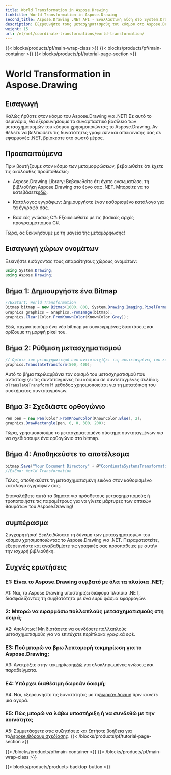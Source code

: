 ```yaml
---
title: World Transformation in Aspose.Drawing
linktitle: World Transformation in Aspose.Drawing
second_title: Aspose.Drawing .NET API - Εναλλακτική λύση στο System.Drawing.Common
description: Εξερευνήστε τους μετασχηματισμούς του κόσμου στο Aspose.Drawing για .NET. Βελτιώστε τα γραφικά σας με απλά βήματα.
weight: 15
url: /el/net/coordinate-transformations/world-transformation/
---
```


{{< blocks/products/pf/main-wrap-class >}}
{{< blocks/products/pf/main-container >}}
{{< blocks/products/pf/tutorial-page-section >}}

# World Transformation in Aspose.Drawing

## Εισαγωγή

Καλώς ήρθατε στον κόσμο του Aspose.Drawing για .NET! Σε αυτό το σεμινάριο, θα εξερευνήσουμε το συναρπαστικό βασίλειο των μετασχηματισμών του κόσμου χρησιμοποιώντας το Aspose.Drawing. Αν θέλετε να βελτιώσετε τις δυνατότητες γραφικών και απεικόνισης σας σε εφαρμογές .NET, βρίσκεστε στο σωστό μέρος.

## Προαπαιτούμενα

Πριν βουτήξουμε στον κόσμο των μεταμορφώσεων, βεβαιωθείτε ότι έχετε τις ακόλουθες προϋποθέσεις:

-  Aspose.Drawing Library: Βεβαιωθείτε ότι έχετε ενσωματώσει τη βιβλιοθήκη Aspose.Drawing στο έργο σας .NET. Μπορείτε να το κατεβάσετε[εδώ](https://releases.aspose.com/drawing/net/).

- Κατάλογος εγγράφων: Δημιουργήστε έναν καθορισμένο κατάλογο για τα έγγραφά σας.

- Βασικές γνώσεις C#: Εξοικειωθείτε με τις βασικές αρχές προγραμματισμού C#.

Τώρα, ας ξεκινήσουμε με τη μαγεία της μεταμόρφωσης!

## Εισαγωγή χώρων ονομάτων

Ξεκινήστε εισάγοντας τους απαραίτητους χώρους ονομάτων:

```csharp
using System.Drawing;
using Aspose.Drawing;
```

## Βήμα 1: Δημιουργήστε ένα Bitmap

```csharp
//ExStart: World Transformation
Bitmap bitmap = new Bitmap(1000, 800, System.Drawing.Imaging.PixelFormat.Format32bppPArgb);
Graphics graphics = Graphics.FromImage(bitmap);
graphics.Clear(Color.FromKnownColor(KnownColor.Gray));
```

Εδώ, αρχικοποιούμε ένα νέο bitmap με συγκεκριμένες διαστάσεις και ορίζουμε τη μορφή pixel του.

## Βήμα 2: Ρύθμιση μετασχηματισμού

```csharp
// Ορίστε τον μετασχηματισμό που αντιστοιχίζει τις συντεταγμένες του κόσμου σε συντεταγμένες σελίδας:
graphics.TranslateTransform(500, 400);
```

 Αυτό το βήμα περιλαμβάνει τον ορισμό του μετασχηματισμού που αντιστοιχίζει τις συντεταγμένες του κόσμου σε συντεταγμένες σελίδας. ο`TranslateTransform` Η μέθοδος χρησιμοποιείται για τη μετατόπιση του συστήματος συντεταγμένων.

## Βήμα 3: Σχεδιάστε ορθογώνιο

```csharp
Pen pen = new Pen(Color.FromKnownColor(KnownColor.Blue), 2);
graphics.DrawRectangle(pen, 0, 0, 300, 200);
```

Τώρα, χρησιμοποιούμε το μετασχηματισμένο σύστημα συντεταγμένων για να σχεδιάσουμε ένα ορθογώνιο στο bitmap.

## Βήμα 4: Αποθηκεύστε το αποτέλεσμα

```csharp
bitmap.Save("Your Document Directory" + @"CoordinateSystemsTransformations\WorldTransformation_out.png");
//ExEnd: World Transformation
```

Τέλος, αποθηκεύστε τη μετασχηματισμένη εικόνα στον καθορισμένο κατάλογο εγγράφων σας.

Επαναλάβετε αυτά τα βήματα για πρόσθετους μετασχηματισμούς ή τροποποιήστε τις παραμέτρους για να γίνετε μάρτυρες των οπτικών θαυμάτων του Aspose.Drawing!

## συμπέρασμα

Συγχαρητήρια! Ξεκλειδώσατε τη δύναμη των μετασχηματισμών του κόσμου χρησιμοποιώντας το Aspose.Drawing για .NET. Πειραματιστείτε, εξερευνήστε και αναβαθμίστε τις γραφικές σας προσπάθειες με αυτήν την ισχυρή βιβλιοθήκη.

## Συχνές ερωτήσεις

### Ε1: Είναι το Aspose.Drawing συμβατό με όλα τα πλαίσια .NET;

A1: Ναι, το Aspose.Drawing υποστηρίζει διάφορα πλαίσια .NET, διασφαλίζοντας τη συμβατότητα με ένα ευρύ φάσμα εφαρμογών.

### 2: Μπορώ να εφαρμόσω πολλαπλούς μετασχηματισμούς στη σειρά;

Α2: Απολύτως! Μη διστάσετε να συνδέσετε πολλαπλούς μετασχηματισμούς για να επιτύχετε περίπλοκα γραφικά εφέ.

### Ε3: Πού μπορώ να βρω λεπτομερή τεκμηρίωση για το Aspose.Drawing;

 A3: Ανατρέξτε στην τεκμηρίωση[εδώ](https://reference.aspose.com/drawing/net/) για ολοκληρωμένες γνώσεις και παραδείγματα.

### Ε4: Υπάρχει διαθέσιμη δωρεάν δοκιμή;

 A4: Ναι, εξερευνήστε τις δυνατότητες με το[δωρεάν δοκιμή](https://releases.aspose.com/) πριν κάνετε μια αγορά.

### Ε5: Πώς μπορώ να λάβω υποστήριξη ή να συνδεθώ με την κοινότητα;

 A5: Συμμετάσχετε στις συζητήσεις και ζητήστε βοήθεια για το[Aspose.Φόρουμ σχεδίασης](https://forum.aspose.com/c/diagram/17).
{{< /blocks/products/pf/tutorial-page-section >}}

{{< /blocks/products/pf/main-container >}}
{{< /blocks/products/pf/main-wrap-class >}}

{{< blocks/products/products-backtop-button >}}
